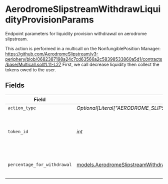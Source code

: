 # AerodromeSlipstreamWithdrawLiquidityProvisionParams

Endpoint parameters for liquidity provision withdrawal on aerodrome slipstream.

This action is performed in a multicall on the NonfungiblePosition Manager: https://github.com/AerodromeSlipstream/v3-periphery/blob/0682387198a24c7cd63566a2c58398533860a5d1/contracts/base/Multicall.sol#L11-L27
First, we call decrease liquidity then collect the tokens owed to the user.


## Fields

| Field                                                                                                                                                                        | Type                                                                                                                                                                         | Required                                                                                                                                                                     | Description                                                                                                                                                                  | Example                                                                                                                                                                      |
| ---------------------------------------------------------------------------------------------------------------------------------------------------------------------------- | ---------------------------------------------------------------------------------------------------------------------------------------------------------------------------- | ---------------------------------------------------------------------------------------------------------------------------------------------------------------------------- | ---------------------------------------------------------------------------------------------------------------------------------------------------------------------------- | ---------------------------------------------------------------------------------------------------------------------------------------------------------------------------- |
| `action_type`                                                                                                                                                                | *Optional[Literal["AERODROME_SLIPSTREAM_WITHDRAW_LIQUIDITY_PROVISION"]]*                                                                                                     | :heavy_minus_sign:                                                                                                                                                           | N/A                                                                                                                                                                          |                                                                                                                                                                              |
| `token_id`                                                                                                                                                                   | *int*                                                                                                                                                                        | :heavy_check_mark:                                                                                                                                                           | Token ID of the NFT representing the liquidity provisioned position.                                                                                                         |                                                                                                                                                                              |
| `percentage_for_withdrawal`                                                                                                                                                  | [models.AerodromeSlipstreamWithdrawLiquidityProvisionParamsPercentageForWithdrawal](../models/aerodromeslipstreamwithdrawliquidityprovisionparamspercentageforwithdrawal.md) | :heavy_check_mark:                                                                                                                                                           | How much liquidity to take out in percentage.                                                                                                                                | 25                                                                                                                                                                           |